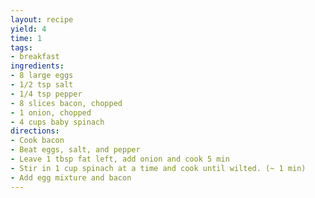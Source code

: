 ```yaml
---
layout: recipe
yield: 4
time: 1
tags:
- breakfast
ingredients:
- 8 large eggs
- 1/2 tsp salt
- 1/4 tsp pepper
- 8 slices bacon, chopped
- 1 onion, chopped
- 4 cups baby spinach
directions:
- Cook bacon
- Beat eggs, salt, and pepper
- Leave 1 tbsp fat left, add onion and cook 5 min
- Stir in 1 cup spinach at a time and cook until wilted. (~ 1 min)
- Add egg mixture and bacon
---
```

